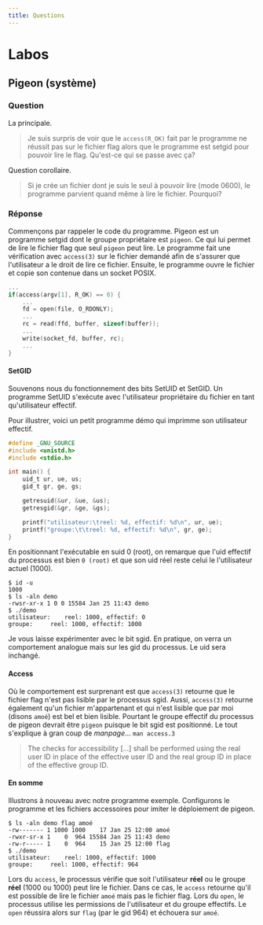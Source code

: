 ```yaml
---
title: Questions
---
```


# Labos

## Pigeon (système)

### Question

La principale.

>Je suis surpris de voir que le `access(R_OK)` fait par le programme ne réussit pas sur le fichier flag alors que le programme est setgid pour pouvoir lire le flag. Qu'est-ce qui se passe avec ça?

Question corollaire.

>Si je crée un fichier dont je suis le seul à pouvoir lire (mode 0600), le programme parvient quand même à lire le fichier. Pourquoi?

### Réponse

Commençons par rappeler le code du programme. Pigeon est un programme setgid dont le groupe propriétaire est `pigeon`. Ce qui lui permet de lire le fichier flag que seul `pigeon` peut lire. Le programme fait une vérification avec `access(3)` sur le fichier demandé afin de s'assurer que l'utilisateur a le droit de lire ce fichier. Ensuite, le programme ouvre le fichier et copie son contenue dans un socket POSIX.

```c
...
if(access(argv[1], R_OK) == 0) {
	...
	fd = open(file, O_RDONLY);
	...
	rc = read(ffd, buffer, sizeof(buffer));
	...
	write(socket_fd, buffer, rc);
	...
}
```

#### SetGID

Souvenons nous du fonctionnement des bits SetUID et SetGID. Un programme SetUID s'exécute avec l'utilisateur propriétaire du fichier en tant qu'utilisateur effectif.

Pour illustrer, voici un petit programme démo qui imprimme son utilisateur effectif.

```c
#define _GNU_SOURCE
#include <unistd.h>
#include <stdio.h>

int main() {
	uid_t ur, ue, us;
	gid_t gr, ge, gs;

	getresuid(&ur, &ue, &us);
	getresgid(&gr, &ge, &gs);

	printf("utilisateur:\treel: %d, effectif: %d\n", ur, ue);
	printf("groupe:\t\treel: %d, effectif: %d\n", gr, ge);
}
```

En positionnant l'exécutable en suid 0 (root), on remarque que l'uid effectif du processus est bien `0 (root)` et que son uid réel reste celui le l'utilisateur actuel (1000).

```
$ id -u
1000
$ ls -aln demo
-rwsr-xr-x 1 0 0 15584 Jan 25 11:43 demo
$ ./demo
utilisateur:	reel: 1000, effectif: 0
groupe:		reel: 1000, effectif: 1000
```

Je vous laisse expérimenter avec le bit sgid. En pratique, on verra un comportement analogue mais sur les gid du processus. Le uid sera inchangé.

#### Access

Où le comportement est surprenant est que `access(3)` retourne que le fichier flag n'est pas lisible par le processus sgid. Aussi, `access(3)` retourne également qu'un fichier m'appartenant et qui n'est lisible que par moi (disons `amoé`) est bel et bien lisible. Pourtant le groupe effectif du processus de pigeon devrait être `pigeon` puisque le bit sgid est positionné. Le tout s'explique à gran coup de *manpage*... `man access.3`

>The checks for accessibility [...] shall be performed using the real user ID in place of the effective user ID and the real group ID in place of the effective group ID.

#### En somme

Illustrons à nouveau avec notre programme exemple. Configurons le programme et les fichiers accessoires pour imiter le déploiement de pigeon.

```
$ ls -aln demo flag amoé
-rw------- 1 1000 1000    17 Jan 25 12:00 amoé
-rwxr-sr-x 1    0  964 15584 Jan 25 11:43 demo
-rw-r----- 1    0  964    15 Jan 25 12:00 flag
$ ./demo
utilisateur:	reel: 1000, effectif: 1000
groupe:		reel: 1000, effectif: 964
```

Lors du `access`, le processus vérifie que soit l'utilisateur **réel** ou le groupe **réel** (1000 ou 1000) peut lire le fichier. Dans ce cas, le `access` retourne qu'il est possible de lire le fichier `amoé` mais pas le fichier flag. Lors du `open`, le processus utilise les permissions de l'utilisateur et du groupe effectifs. Le `open` réussira alors sur `flag` (par le gid 964) et échouera sur `amoé`.
